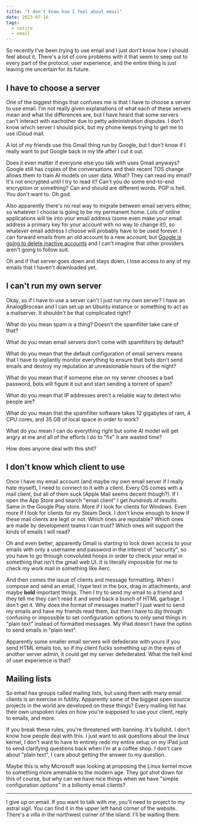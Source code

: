 ```yaml
---
title: "I don't know how I feel about email"
date: 2023-07-16
tags:
  - satire
  - email
---
```


<xeblog-hero ai="Counterfeit" file="uncertain-foxgirl" prompt="a girl with yellow eyes, pink hair, fox ears, a white hoodie, and a short skirt walking through a park; her hair is very long and is wearing a very uncertain look."></xeblog-hero>

So recently I've been trying to use email and I just don't know how I
should feel about it. There's a lot of core problems with it that seem
to seep out to every part of the protocol, user experience, and the
entire thing is just leaving me uncertain for its future.

## I have to choose a server

One of the biggest things that confuses me is that I have to choose a
server to use email. I'm not really given explanations of what each of
these servers mean and what the differences are, but I have heard that
some servers can't interact with eachother due to petty administration
disputes. I don't know which server I should pick, but my phone keeps
trying to get me to use iCloud mail.

A lot of my friends use this Gmail thing run by Google, but I don't
know if I really want to put Google back in my life after I cut it
out.

<xeblog-conv name="Mara" mood="hmm">Does it even matter if everyone
else you talk with uses Gmail anyways? Google still has copies of the
conversations and their recent TOS change allows them to train AI
models on user data.</xeblog-conv>
<xeblog-conv name="Aoi" mood="rage">What? They can read my email? It's
not encrypted until I try to read it? Can't you do some end-to-end
encryption or something?</xeblog-conv>
<xeblog-conv name="Cadey" mood="coffee">Can and should are different
words. PGP is hell. You don't want to.</xeblog-conv>
<xeblog-conv name="Aoi" mood="facepalm">Oh god.</xeblog-conv>

Also apparently there's no real way to migrate between email servers
either, so whatever I choose is going to be my permanent home. Lots of
online applications will tie into your email address (some even make
your email address a primary key for your account with no way to
change it!), so whatever email address I choose will probably have to
be used forever. I can forward emails from an old account to a new
account, but [Google is going to delete inactive
accounts](https://support.google.com/accounts/answer/12418290?hl=en)
and I can't imagine that other providers aren't going to follow suit.

Oh and if that server goes down and stays down, I lose access to any
of my emails that I haven't downloaded yet.

## I can't run my own server

Okay, so if I have to use a server can't I just run my own server? I
have an AnalogBrocean and I can set up an Ubuntu instance or something
to act as a mailserver. It shouldn't be that complicated right?

What do you mean spam is a thing? Doesn't the spamfilter take care of
that?

What do you mean email servers don't come with spamfilters by default?

What do you mean that the default configuration of email servers means
that I have to vigilantly monitor everything to ensure that bots don't
send emails and destroy my reputation at unreasionable hours of the
night?

What do you mean that if someone else on my server chooses a bad
password, bots will figure it out and start sending a torrent of spam?

What do you mean that IP addresses aren't a reliable way to detect who
people are?

What do you mean that the spamfilter software takes 12 gigabytes of
ram, 4 CPU cores, and 35 GB of local space in order to work?

What do you mean I can do everything right but some AI model will get
angry at me and all of the efforts I do to "fix" it are wasted time?

<xeblog-conv name="Aoi" mood="rage">How does anyone deal with this
shit?</xeblog-conv>

## I don't know which client to use

Once I have my email account (and maybe my own email server if I
really hate myself), I need to connect to it with a client. Every OS
comes with a mail client, but all of them suck (Apple Mail seems
decent though?). If I open the App Store and search "email client" I
get _hundreds_ of results. Same in the Google Play store. More if I
look for clients for Windows. Even more if I look for clients for my
Steam Deck. I don't know enough to know if these mail clients are
legit or not. Which ones are reputable? Which ones are made by
development teams I can trust? Which ones will support the kinds of
emails I will read?

Oh and even better, apparently Gmail is starting to lock down access
to your emails with only a username and password in the interest of
"security", so you have to go through convoluted hoops in order to
check your email in something that isn't the gmail web UI. It is
literally impossible for me to check my work mail in something like
Aerc.

And then comes the issue of clients and message formatting. When I
compose and send an email, I type text in the box, drag in
attachments, and maybe **bold** important things. Then I try to send
my email to a friend and they tell me they can't read it and send back
a bunch of HTML garbage. I don't get it. Why does the format of
messages matter? I just want to send my emails and have my friends
read them, but then I have to dig through confusing or impossible to
set configuration options to only send things in "plain text" instead
of formatted messages. My iPad doesn't have the option to send emails
in "plain text".

Apparently some smaller email servers will defederate with yours if
you send HTML emails too, so if my client fucks something up in the
eyes of another server admin, it could get my server defederated. What
the hell kind of user experience is that?

## Mailing lists

So email has groups called mailing lists, but using them with many
email clients is an exercise in futility. Apparently some of the
biggest open source projects in the world are developed on these
things? Every mailing list has their own unspoken rules on how you're
supposed to use your client, reply to emails, and more.

If you break these rules, you're threatened with banning. It's
bullshit. I don't know how people deal with this. I just want to ask
questions about the linux kernel, I don't want to have to entirely
redo my entire setup on my iPad just to send clarifying questions back
when I'm at a coffee shop. I don't care about "plain text", I care
about getting the answer to my question.

Maybe this is why Microsoft was looking at proposing the Linux kernel
move to something more amenable to the modern age. They got shot down
for this of course, but why can we have nice things when we have
"simple configuration options" in a billionty email clients?

---

I give up on email. If you want to talk with me, you'll need to
project to my astral sigil. You can find it in the upper left hand
corner of the website. There's a villa in the northwest corner of the
island. I'll be waiting there.

<xeblog-toot url="https://pony.social/@cadey/110715083282612029"></xeblog-toot>

